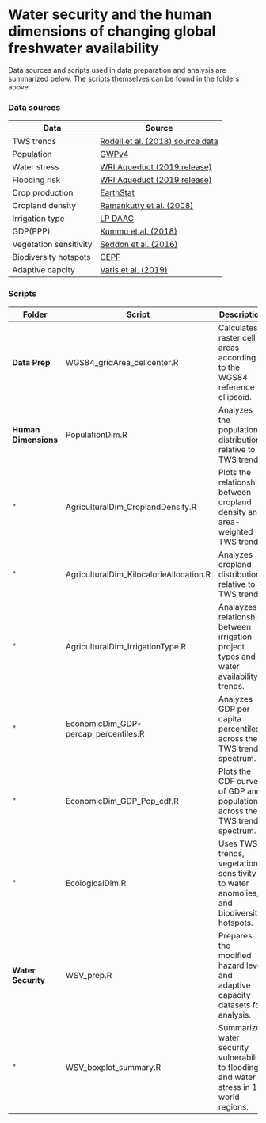 # Water security and the human dimensions of changing global freshwater availability
Data sources and scripts used in data preparation and analysis are summarized below. The scripts themselves can be found in the folders above.

### Data sources
Data | Source
------------ | -------------
TWS trends | [Rodell et al. (2018) source data](https://www.nature.com/articles/s41586-018-0123-1)
Population |  [GWPv4](https://sedac.ciesin.columbia.edu/data/collection/gpw-v4)
Water stress | [WRI Aqueduct (2019 release)](https://www.wri.org/aqueduct)
Flooding risk | [WRI Aqueduct (2019 release)](https://www.wri.org/aqueduct)
Crop production  | [EarthStat](http://www.earthstat.org/crop-allocation-food-feed-nonfood/)
Cropland density | [Ramankutty et al. (2008)](http://www.earthstat.org/cropland-pasture-area-2000/)
Irrigation type | [LP DAAC](https://croplands.org/downloadLPDAAC)
GDP(PPP) | [Kummu et al. (2018)](https://datadryad.org/stash/dataset/doi:10.5061/dryad.dk1j0)
Vegetation sensitivity | [Seddon et al. (2016)](https://ora.ox.ac.uk/objects/uuid:896bf37f-a56b-4bc0-9595-8c9201161973)
Biodiversity hotspots | [CEPF](https://zenodo.org/record/3261807#.XXZPNyhKh9M)
Adaptive capcity | [Varis et al. (2019)](https://datadryad.org/stash/dataset/doi:10.5061/dryad.h2v2398)


### Scripts
Folder | Script | Description
------------ | ------------- |  -------------
**Data Prep** | WGS84_gridArea_cellcenter.R | Calculates raster cell areas according to the WGS84 reference ellipsoid. 
**Human Dimensions** | PopulationDim.R | Analyzes the population distribution relative to TWS trends.
" | AgriculturalDim_CroplandDensity.R | Plots the relationship between cropland density and area-weighted TWS trends.
" | AgriculturalDim_KilocalorieAllocation.R | Analyzes cropland distribution relative to TWS trends.
" | AgriculturalDim_IrrigationType.R |  Analayzes relationship between irrigation project types and water availability trends.
" | EconomicDim_GDP-percap_percentiles.R | Analyzes GDP per capita percentiles across the TWS trend spectrum.
" | EconomicDim_GDP_Pop_cdf.R | Plots the CDF curves of GDP and population across the TWS trend spectrum.
" | EcologicalDim.R | Uses TWS trends, vegetation sensitivity to water anomolies, and biodiversity hotspots.
**Water Security** | WSV_prep.R | Prepares the modified hazard level and adaptive capacity datasets for analysis.
" | WSV_boxplot_summary.R | Summarizes water security vulnerability to flooding and water stress in 10 world regions.
